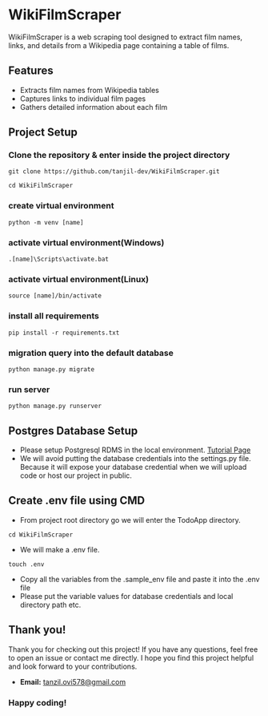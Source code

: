 # WikiFilmScraper

WikiFilmScraper is a web scraping tool designed to extract film names, links, and details from a Wikipedia page containing a table of films.

## Features

- Extracts film names from Wikipedia tables
- Captures links to individual film pages
- Gathers detailed information about each film

## Project Setup
### Clone the repository & enter inside the project directory
```
git clone https://github.com/tanjil-dev/WikiFilmScraper.git
```
```
cd WikiFilmScraper
```
### create virtual environment
```
python -m venv [name]
```

### activate virtual environment(Windows)
```
.[name]\Scripts\activate.bat
```

### activate virtual environment(Linux)
```
source [name]/bin/activate
```

### install all requirements
```
pip install -r requirements.txt
```

### migration query into the default database
```
python manage.py migrate
```

### run server
```
python manage.py runserver
```

## Postgres Database Setup
- Please setup Postgresql RDMS in the local environment. [Tutorial Page](https://join.skype.com/invite/gfDuSdCKc8s9)
- We will avoid putting the database credentials into the settings.py file. Because it will expose your database credential when we will upload code or host our project in public.
## Create .env file using CMD
- From project root directory go we will enter the TodoApp directory.
```
cd WikiFilmScraper
```
- We will make a .env file.
```
touch .env
```
- Copy all the variables from the .sample_env file and paste it into the .env file
- Please put the variable values for database credentials and local directory path etc.

## Thank you!
Thank you for checking out this project! If you have any questions, feel free to open an issue or contact me directly. I hope you find this project helpful and look forward to your contributions.
- **Email:** tanzil.ovi578@gmail.com


### Happy coding!